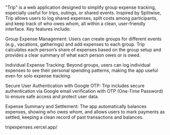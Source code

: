 "Trip" is a web application designed to simplify group expense tracking, especially useful for trips, outings, or shared events. Inspired by Splitwise, Trip allows users to log shared expenses, split costs among participants, and keep track of who owes whom, all within a clean, user-friendly interface. Key features include:

Group Expense Management: Users can create groups for different events (e.g., vacations, gatherings) and add expenses to each group. Trip calculates each person’s share of expenses based on the group setup and provides a clear summary of what each person owes or is owed.

Individual Expense Tracking: Beyond groups, users can log individual expenses to see their personal spending patterns, making the app useful even for solo expense tracking.

Secure User Authentication with Google OTP: Trip includes secure authentication via Google email verification with OTP (One-Time Password) to ensure safe access and protect user data.

Expense Summary and Settlement: The app automatically balances expenses, showing who owes whom, and allows users to mark payments as settled, keeping a clean record of past transactions and balances.

tripexpenses.vercel.app/

